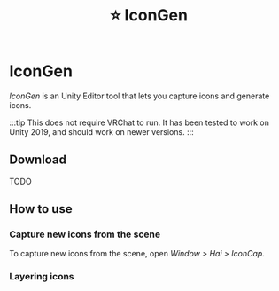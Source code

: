﻿---
title: ⭐ IconGen
---

# IconGen

*IconGen* is an Unity Editor tool that lets you capture icons and generate icons.

:::tip
This does not require VRChat to run. It has been tested to work on Unity 2019, and should work on newer versions.
:::

## Download

TODO

## How to use

### Capture new icons from the scene

To capture new icons from the scene, open *Window > Hai > IconCap*.

### Layering icons

